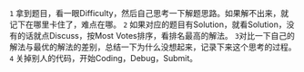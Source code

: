 `1` 拿到题目，看一眼Difficulty，然后自己思考一下解题思路。如果解不出来，就记下在哪里卡住了，难点在哪。
`2` 如果对应的题目有Solution，就看Solution，没有的话就点Discuss，按Most Votes排序，看排名最高的解法。
`3`对比一下自己的解法与最优的解法的差别，总结一下为什么没想起来，记录下来这个思考的过程。
`4` 关掉别人的代码，开始Coding，Debug，Submit。



